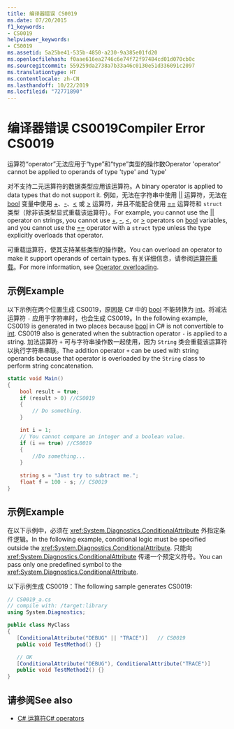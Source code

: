 ```yaml
---
title: 编译器错误 CS0019
ms.date: 07/20/2015
f1_keywords:
- CS0019
helpviewer_keywords:
- CS0019
ms.assetid: 5a25be41-535b-4850-a230-9a385e01fd20
ms.openlocfilehash: f0aae616ea2746c6e74f72f97484cd01d070cb0c
ms.sourcegitcommit: 559259da2738a7b33a46c0130e51d336091c2097
ms.translationtype: HT
ms.contentlocale: zh-CN
ms.lasthandoff: 10/22/2019
ms.locfileid: "72771890"
---
```

# <a name="compiler-error-cs0019"></a><span data-ttu-id="c3790-102">编译器错误 CS0019</span><span class="sxs-lookup"><span data-stu-id="c3790-102">Compiler Error CS0019</span></span>

<span data-ttu-id="c3790-103">运算符“operator”无法应用于“type”和“type”类型的操作数</span><span class="sxs-lookup"><span data-stu-id="c3790-103">Operator 'operator' cannot be applied to operands of type 'type' and 'type'</span></span>

 <span data-ttu-id="c3790-104">对不支持二元运算符的数据类型应用该运算符。</span><span class="sxs-lookup"><span data-stu-id="c3790-104">A binary operator is applied to data types that do not support it.</span></span> <span data-ttu-id="c3790-105">例如，无法在字符串中使用 [||](../operators/boolean-logical-operators.md#conditional-logical-or-operator-) 运算符，无法在 [bool](../keywords/bool.md) 变量中使用 [+](../operators/addition-operator.md)、[-](../operators/subtraction-operator.md)、[\<](../operators/comparison-operators.md#less-than-operator-) 或 [>](../operators/comparison-operators.md#greater-than-operator-) 运算符，并且不能配合使用 [==](../operators/equality-operators.md#equality-operator-) 运算符和 `struct` 类型（除非该类型显式重载该运算符）。</span><span class="sxs-lookup"><span data-stu-id="c3790-105">For example, you cannot use the [&#124;&#124;](../operators/boolean-logical-operators.md#conditional-logical-or-operator-) operator on strings, you cannot use [+](../operators/addition-operator.md), [-](../operators/subtraction-operator.md), [\<](../operators/comparison-operators.md#less-than-operator-), or [>](../operators/comparison-operators.md#greater-than-operator-) operators on [bool](../keywords/bool.md) variables, and you cannot use the [==](../operators/equality-operators.md#equality-operator-) operator with a `struct` type unless the type explicitly overloads that operator.</span></span>

 <span data-ttu-id="c3790-106">可重载运算符，使其支持某些类型的操作数。</span><span class="sxs-lookup"><span data-stu-id="c3790-106">You can overload an operator to make it support operands of certain types.</span></span> <span data-ttu-id="c3790-107">有关详细信息，请参阅[运算符重载](../operators/operator-overloading.md)。</span><span class="sxs-lookup"><span data-stu-id="c3790-107">For more information, see [Operator overloading](../operators/operator-overloading.md).</span></span>

## <a name="example"></a><span data-ttu-id="c3790-108">示例</span><span class="sxs-lookup"><span data-stu-id="c3790-108">Example</span></span>

 <span data-ttu-id="c3790-109">以下示例在两个位置生成 CS0019，原因是 C# 中的 [bool](../keywords/bool.md) 不能转换为 [int](../builtin-types/integral-numeric-types.md)。将减法运算符 `-` 应用于字符串时，也会生成 CS0019。</span><span class="sxs-lookup"><span data-stu-id="c3790-109">In the following example, CS0019 is generated in two places because [bool](../keywords/bool.md) in C# is not convertible to [int](../builtin-types/integral-numeric-types.md). CS0019 also is generated when the subtraction operator `-` is applied to a string.</span></span> <span data-ttu-id="c3790-110">加法运算符 `+` 可与字符串操作数一起使用，因为 `String` 类会重载该运算符以执行字符串串联。</span><span class="sxs-lookup"><span data-stu-id="c3790-110">The addition operator `+` can be used with string operands because that operator is overloaded by the `String` class to perform string concatenation.</span></span>

```csharp
static void Main()
{
    bool result = true;
    if (result > 0) //CS0019
    {
        // Do something.
    }

    int i = 1;
    // You cannot compare an integer and a boolean value.
    if (i == true) //CS0019
    {
        //Do something...
    }
    
    string s = "Just try to subtract me.";
    float f = 100 - s; // CS0019
}
```

## <a name="example"></a><span data-ttu-id="c3790-111">示例</span><span class="sxs-lookup"><span data-stu-id="c3790-111">Example</span></span>

 <span data-ttu-id="c3790-112">在以下示例中，必须在 <xref:System.Diagnostics.ConditionalAttribute> 外指定条件逻辑。</span><span class="sxs-lookup"><span data-stu-id="c3790-112">In the following example, conditional logic must be specified outside the <xref:System.Diagnostics.ConditionalAttribute>.</span></span> <span data-ttu-id="c3790-113">只能向 <xref:System.Diagnostics.ConditionalAttribute> 传递一个预定义符号。</span><span class="sxs-lookup"><span data-stu-id="c3790-113">You can pass only one predefined symbol to the <xref:System.Diagnostics.ConditionalAttribute>.</span></span>

 <span data-ttu-id="c3790-114">以下示例生成 CS0019：</span><span class="sxs-lookup"><span data-stu-id="c3790-114">The following sample generates CS0019:</span></span>

```csharp
// CS0019_a.cs
// compile with: /target:library
using System.Diagnostics;

public class MyClass
{
   [ConditionalAttribute("DEBUG" || "TRACE")]   // CS0019
   public void TestMethod() {}

   // OK
   [ConditionalAttribute("DEBUG"), ConditionalAttribute("TRACE")]
   public void TestMethod2() {}
}
```

## <a name="see-also"></a><span data-ttu-id="c3790-115">请参阅</span><span class="sxs-lookup"><span data-stu-id="c3790-115">See also</span></span>

- [<span data-ttu-id="c3790-116">C# 运算符</span><span class="sxs-lookup"><span data-stu-id="c3790-116">C# operators</span></span>](../operators/index.md)
